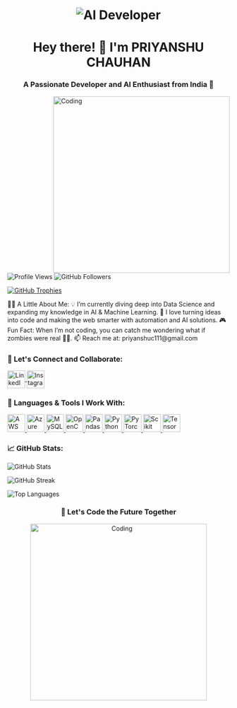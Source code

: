 <h1 align="center">
  <img src="https://github.com/priyanshuc0007/priyanshuc0007/assets/https://giphy.com/stickers/ai-cyborg-artificial-intelligence-oOylMv2oLDxcxGzYn6" alt="AI Developer " />
</h1>
<h1 align="center">Hey there! 👋 I'm PRIYANSHU CHAUHAN</h1> <h3 align="center">A Passionate Developer and AI Enthusiast from India 🚀</h3> <img align="right" alt="Coding" width="400" src="https://media0.giphy.com/media/9yRMxLuRqyQ0x3jJXD/giphy.webp?cid=790b7611hjdylyczf6t8j9rnfxvl6ny6v39y2v8zuv5swdzt&ep=v1_gifs_search&rid=giphy.webp&ct=s"> <p align="left"> <img src="https://komarev.com/ghpvc/?username=priyanshuc0007&label=Profile%20views&color=0e75b6&style=flat" alt="Profile Views" /> <img src="https://img.shields.io/github/followers/priyanshuc0007?label=Followers&style=social" alt="GitHub Followers" /> </p> <p align="left"> <a href="https://github.com/ryo-ma/github-profile-trophy"><img src="https://github-profile-trophy.vercel.app/?username=priyanshuc0007&theme=onedark" alt="GitHub Trophies" /></a> </p>
🧑‍💻 A Little About Me:
💡 I’m currently diving deep into Data Science and expanding my knowledge in AI & Machine Learning.
🔭 I love turning ideas into code and making the web smarter with automation and AI solutions.
🎮 Fun Fact: When I’m not coding, you can catch me wondering what if zombies were real 🧟‍♂️.
📫 Reach me at: priyanshuc111@gmail.com
<h3 align="left">🔗 Let's Connect and Collaborate:</h3> <p align="left"> <a href="https://linkedin.com/in/priyanshu-chauhan-62517a26a" target="_blank"> <img align="center" src="https://img.icons8.com/color/48/000000/linkedin.png" alt="LinkedIn" width="40" height="40"/> </a> <a href="https://instagram.com/aryanchauhan_00007" target="blank"> <img align="center" src="https://img.icons8.com/color/48/000000/instagram-new--v1.png" alt="Instagram" width="40" height="40"/> </a> </p>
<h3 align="left">🚀 Languages & Tools I Work With:</h3> <p align="left"> <a href="https://aws.amazon.com" target="_blank" rel="noreferrer"> <img src="https://img.icons8.com/color/48/000000/amazon-web-services.png" alt="AWS" width="40" height="40"/> </a> <a href="https://azure.microsoft.com/en-in/" target="_blank" rel="noreferrer"> <img src="https://img.icons8.com/fluency/48/000000/azure.png" alt="Azure" width="40" height="40"/> </a> <a href="https://www.mysql.com/" target="_blank" rel="noreferrer"> <img src="https://img.icons8.com/color/48/000000/mysql-logo.png" alt="MySQL" width="40" height="40"/> </a> <a href="https://opencv.org/" target="_blank" rel="noreferrer"> <img src="https://img.icons8.com/fluency/48/000000/opencv.png" alt="OpenCV" width="40" height="40"/> </a> <a href="https://pandas.pydata.org/" target="_blank" rel="noreferrer"> <img src="https://img.icons8.com/color/48/000000/pandas.png" alt="Pandas" width="40" height="40"/> </a> <a href="https://www.python.org" target="_blank" rel="noreferrer"> <img src="https://img.icons8.com/color/48/000000/python--v1.png" alt="Python" width="40" height="40"/> </a> <a href="https://pytorch.org/" target="_blank" rel="noreferrer"> <img src="https://img.icons8.com/color/48/000000/pytorch.png" alt="PyTorch" width="40" height="40"/> </a> <a href="https://scikit-learn.org/" target="_blank" rel="noreferrer"> <img src="https://upload.wikimedia.org/wikipedia/commons/0/05/Scikit_learn_logo_small.svg" alt="Scikit Learn" width="40" height="40"/> </a> <a href="https://www.tensorflow.org" target="_blank" rel="noreferrer"> <img src="https://img.icons8.com/color/48/000000/tensorflow.png" alt="TensorFlow" width="40" height="40"/> </a> </p>
<h3 align="left">📈 GitHub Stats:</h3> <p> <img align="center" src="https://github-readme-stats.vercel.app/api?username=priyanshuc0007&show_icons=true&theme=radical" alt="GitHub Stats" /> </p> <p> <img align="center" src="https://github-readme-streak-stats.herokuapp.com/?user=priyanshuc0007&theme=radical" alt="GitHub Streak" /> </p> <p> <img align="center" src="https://github-readme-stats.vercel.app/api/top-langs?username=priyanshuc0007&show_icons=true&theme=radical&layout=compact" alt="Top Languages" /> </p>
<h3 align="center">🌟 Let's Code the Future Together</h3> <p align="center"> <img alt="Coding" width="400" src="https://media.giphy.com/media/v1.Y2lkPTc5MGI3NjExZzU3ZmY5ZDlmN2ZhMGMzOTFjN2JlNjgwNDcxZDdjYzg0OWRlMzgzYyZjdD1z/giphy.gif"> </p>
